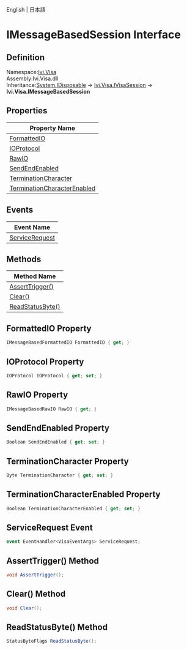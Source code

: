 English | 日本語

# IMessageBasedSession Interface

## Definition
Namespace:[Ivi.Visa](Ivi.Visa.md)<BR>
Assembly:Ivi.Visa.dll<BR>
Inheritance:[System.IDisposable](https://learn.microsoft.com/en-us/dotnet/api/system.idisposable) -> [Ivi.Visa.IVisaSession](Ivi.Visa.IVisaSession.md) -> **Ivi.Visa.IMessageBasedSession**

## Properties

|Property Name|
|---|
|[FormattedIO](#FormattedIO-Property)|
|[IOProtocol](#IOProtocol-Property)|
|[RawIO](#RawIO-Property)|
|[SendEndEnabled](#SendEndEnabled-Property)|
|[TerminationCharacter](#TerminationCharacter-Property)|
|[TerminationCharacterEnabled](#TerminationCharacterEnabled-Property)|

## Events

|Event Name|
|---|
|[ServiceRequest](#ServiceRequest-Event)|

## Methods

|Method Name|
|---|
|[AssertTrigger()](#AssertTrigger-Method)|
|[Clear()](#Clear-Method)|
|[ReadStatusByte()](#ReadStatusByte-Method)|

## FormattedIO Property
```C#
IMessageBasedFormattedIO FormattedIO { get; }
```
## IOProtocol Property
```C#
IOProtocol IOProtocol { get; set; }
```
## RawIO Property
```C#
IMessageBasedRawIO RawIO { get; }
```
## SendEndEnabled Property
```C#
Boolean SendEndEnabled { get; set; }
```
## TerminationCharacter Property
```C#
Byte TerminationCharacter { get; set; }
```
## TerminationCharacterEnabled Property
```C#
Boolean TerminationCharacterEnabled { get; set; }
```
## ServiceRequest Event
```C#
event EventHandler<VisaEventArgs> ServiceRequest;
```
## AssertTrigger() Method
```C#
void AssertTrigger();
```
## Clear() Method
```C#
void Clear();
```
## ReadStatusByte() Method
```C#
StatusByteFlags ReadStatusByte();
```
